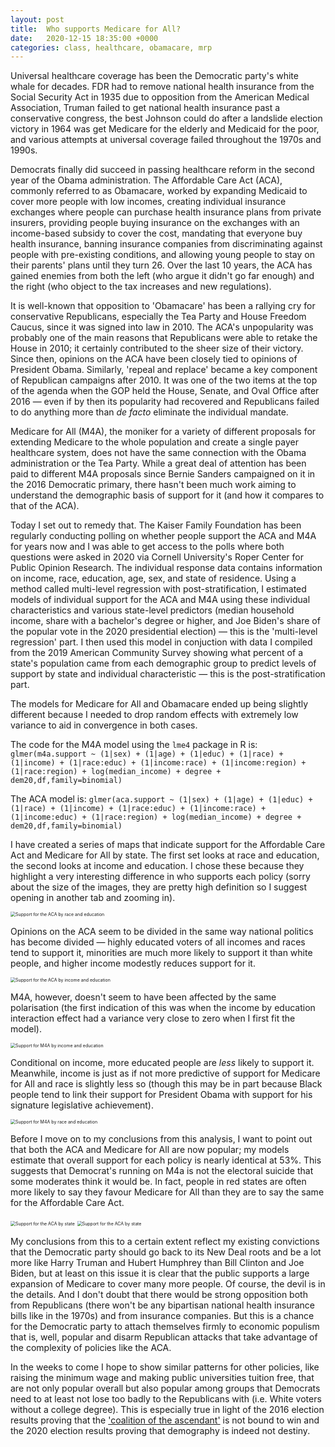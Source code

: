 ```yaml
---
layout: post
title:  Who supports Medicare for All? 
date:   2020-12-15 18:35:00 +0000
categories: class, healthcare, obamacare, mrp
---
```


Universal healthcare coverage has been the Democratic party's white whale for decades. FDR had to remove national health insurance from the Social Security Act in 1935 due to opposition from the American Medical Association, Truman failed to get national health insurance past a conservative congress, the best Johnson could do after a landslide election victory in 1964 was get Medicare for the elderly and Medicaid for the poor, and various attempts at universal coverage failed throughout the 1970s and 1990s.

Democrats finally did succeed in passing healthcare reform in the second year of the Obama administration. The Affordable Care Act (ACA), commonly referred to as Obamacare, worked by expanding Medicaid to cover more people with low incomes, creating individual insurance exchanges where people can purchase health insurance plans from private insurers, providing people buying insurance on the exchanges with an income-based subsidy to cover the cost, mandating that everyone buy health insurance, banning insurance companies from discriminating against people with pre-existing conditions, and allowing young people to stay on their parents' plans until they turn 26. Over the last 10 years, the ACA has gained enemies from both the left (who argue it didn't go far enough) and the right (who object to the tax increases and new regulations). 

It is well-known that opposition to 'Obamacare' has been a rallying cry for conservative Republicans, especially the Tea Party and House Freedom Caucus, since it was signed into law in 2010. The ACA's unpopularity was probably one of the main reasons that Republicans were able to retake the House in 2010; it certainly contributed to the sheer size of their victory. Since then, opinions on the ACA have been closely tied to opinions of President Obama. Similarly, 'repeal and replace' became a key component of Republican campaigns after 2010. It was one of the two items at the top of the agenda when the GOP held the House, Senate, and Oval Office after 2016 &mdash; even if by then its popularity had recovered and Republicans failed to do anything more than *de facto* eliminate the individual mandate.

Medicare for All (M4A), the moniker for a variety of different proposals for extending Medicare to the whole population and create a single payer healthcare system, does not have the same connection with the Obama administration or the Tea Party. While a great deal of attention has been paid to different M4A proposals since Bernie Sanders campaigned on it in the 2016 Democratic primary, there hasn't been much work aiming to understand the demographic basis of support for it (and how it compares to that of the ACA).

Today I set out to remedy that. The Kaiser Family Foundation has been regularly conducting polling on whether people support the ACA and M4A for years now and I was able to get access to the polls where both questions were asked in 2020 via Cornell University's Roper Center for Public Opinion Research. The individual response data contains information on income, race, education, age, sex, and state of residence. Using a method called multi-level regression with post-stratification, I estimated models of individual support for the ACA and M4A using these individual characteristics and various state-level predictors (median household income, share with a bachelor's degree or higher, and Joe Biden's share of the popular vote in the 2020 presidential election) &mdash; this is the 'multi-level regression' part. I then used this model in conjuction with data I compiled from the 2019 American Community Survey showing what percent of a state's population came from each demographic group to predict levels of support by state and individual characteristic &mdash; this is the post-stratification part.

The models for Medicare for All and Obamacare ended up being slightly different because I needed to drop random effects with extremely low variance to aid in convergence in both cases.

The code for the M4A model using the `lme4` package in R is: `glmer(m4a.support ~ (1|sex) + (1|age) + (1|educ) + (1|race) + (1|income) + (1|race:educ) + (1|income:race) + (1|income:region) + (1|race:region) + log(median_income) + degree + dem20,df,family=binomial)`

The ACA model is: `glmer(aca.support ~ (1|sex) + (1|age) + (1|educ) + (1|race) + (1|income) + (1|race:educ) + (1|income:race) + (1|income:educ) + (1|race:region) + log(median_income) + degree + dem20,df,family=binomial)`

I have created a series of maps that indicate support for the Affordable Care Act and Medicare for All by state. The first set looks at race and education, the second looks at income and education. I chose these because they highlight a very interesting difference in who supports each policy (sorry about the size of the images, they are pretty high definition so I suggest opening in another tab and zooming in). 

<img src="{{site.baseurl}}/assets/img/aca_race_education.png" alt="Support for the ACA by race and education" style="zoom:50%;" />

Opinions on the ACA seem to be divided in the same way national politics has become divided &mdash; highly educated voters of all incomes and races tend to support it, minorities are much more likely to support it than white people, and higher income modestly reduces support for it. 

<img src="{{site.baseurl}}/assets/img/aca_income_education.png" alt="Support for the ACA by income and education" style="zoom:50%;" />

M4A, however, doesn't seem to have been affected by the same polarisation (the first indication of this was when the income by education interaction effect had a variance very close to zero when I first fit the model).

<img src="{{site.baseurl}}/assets/img/m4a_income_education.png" alt="Support for M4A by income and education" style="zoom:50%;" />

Conditional on income, more educated people are *less* likely to support it. Meanwhile, income is just as if not more predictive of support for Medicare for All and race is slightly less so (though this may be in part because Black people tend to link their support for President Obama with support for his signature legislative achievement).

<img src="{{site.baseurl}}/assets/img/m4a_race_education.png" alt="Support for M4A by race and education" style="zoom:50%;" />

Before I move on to my conclusions from this analysis, I want to point out that both the ACA and Medicare for All are now popular; my models estimate that overall support for each policy is nearly identical at 53%. This suggests that Democrat's running on M4a is not the electoral suicide that some moderates think it would be. In fact, people in red states are often more likely to say they favour Medicare for All than they are to say the same for the Affordable Care Act.

<img src="{{site.baseurl}}/assets/img/aca_state.png" alt="Support for the ACA by state" style="zoom:50%;" />

<img src="{{site.baseurl}}/assets/img/m4a_state.png" alt="Support for the ACA by state" style="zoom:50%;" />

My conclusions from this to a certain extent reflect my existing convictions that the Democratic party should go back to its New Deal roots and be a lot more like Harry Truman and Hubert Humphrey than Bill Clinton and Joe Biden, but at least on this issue it is clear that the public supports a large expansion of Medicare to cover many more people. Of course, the devil is in the details. And I don't doubt that there would be strong opposition both from Republicans (there won't be any bipartisan national health insurance bills like in the 1970s) and from insurance companies. But this is a chance for the Democratic party to attach themselves firmly to economic populism that is, well, popular and disarm Republican attacks that take advantage of the complexity of policies like the ACA. 

In the weeks to come I hope to show similar patterns for other policies, like raising the minimum wage and making public universities tuition free, that are not only popular overall but also popular among groups that Democrats need to at least not lose too badly to the Republicans with (i.e. White voters without a college degree). This is especially true in light of the 2016 election results proving that the ['coalition of the ascendant'](https://cdn.americanprogress.org/wp-content/uploads/2012/12/ObamaCoalition-5.pdf) is not bound to win and the 2020 election results proving that demography is indeed not destiny.